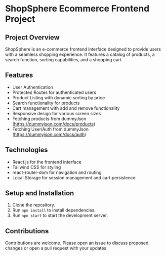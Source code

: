 # ShopSphere Ecommerce Frontend Project

## Project Overview
ShopSphere is an e-commerce frontend interface designed to provide users with a seamless shopping experience. It features a catalog of products, a search function, sorting capabilities, and a shopping cart.

## Features
- User Authentication
- Protected Routes for authenticated users
- Product Listing with dynamic sorting by price
- Search functionality for products
- Cart management with add and remove functionality
- Responsive design for various screen sizes
- Fetching products from dummyJson (https://dummyjson.com/docs/products)
- Fetching User/Auth from dummyJson (https://dummyjson.com/docs/auth)

## Technologies
- React.js for the frontend interface
- Tailwind CSS for styling
- react-router-dom for navigation and routing
- Local Storage for session management and cart persistence

## Setup and Installation
1. Clone the repository.
2. Run `npm install` to install dependencies.
3. Run `npm start` to start the development server.

## Contributions
Contributions are welcome. Please open an issue to discuss proposed changes or open a pull request with your updates.

